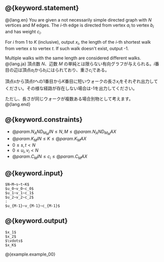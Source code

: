 ## @{keyword.statement}

@{lang.en}
You are given a not necessarily simple directed graph with $N$ vertices and $M$ edges. The $i$-th edge is directed from vertex $a_i$ to vertex $b_i$ and has weight $c_i$.

For $i$ from $1$ to $K$ (inclusive), output $x_i$, the length of the $i$-th shortest walk from vertex $s$ to vertex $t$. If such walk doesn't exist, output -1.

Multiple walks with the same length are considered different walks.
@{lang.ja}
頂点数 $N$、辺数 $M$ の単純とは限らない有向グラフが与えられる。$i$番目の辺は頂点$a_i$から$b_i$にはられており、重さ$c_i$である。

頂点$s$から頂点$t$への$1$番目から$K$番目に短いウォークの長さ$x_i$をそれぞれ出力してください。その様な経路が存在しない場合は-1を出力してください。

ただし、長さが同じウォークが複数ある場合別物として考えます。
@{lang.end}

## @{keyword.constraints}

- $@{param.N_AND_M_MIN} \leq N, M \leq @{param.N_AND_M_MAX}$
- $@{param.K_MIN} \leq K \leq @{param.K_MAX}$
- $0 \leq s, t < N$
- $0 \leq u_i, v_i < N$
- $@{param.C_MIN} \leq c_i \leq @{param.C_MAX}$

## @{keyword.input}

~~~
$N~M~s~t~K$
$u_0~v_0~c_0$
$u_1~v_1~c_1$
$u_2~v_2~c_2$
:
$u_{M-1}~v_{M-1}~c_{M-1}$
~~~

## @{keyword.output}

~~~
$x_1$
$x_2$
$\vdots$
$x_K$
~~~

@{example.example_00}
